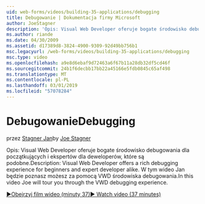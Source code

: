 ```yaml
---
uid: web-forms/videos/building-35-applications/debugging
title: Debugowanie | Dokumentacja firmy Microsoft
author: JoeStagner
description: 'Opis: Visual Web Developer oferuje bogate środowisko debugowania dla początkujących i ekspertów dla deweloperów, które są podobne. W tym filmie pokazano Jan będzie poznasz możesz za pomocą VW...'
ms.author: riande
ms.date: 04/30/2009
ms.assetid: d17389d8-3824-4900-9309-92d49bb756b1
msc.legacyurl: /web-forms/videos/building-35-applications/debugging
msc.type: video
ms.openlocfilehash: a9e8d6ebaf9d72463a6f67b11a28db32df5cd46f
ms.sourcegitcommit: 24b1f6decbb17bb22a45166e5fdb0845c65af498
ms.translationtype: MT
ms.contentlocale: pl-PL
ms.lasthandoff: 03/01/2019
ms.locfileid: "57078284"
---
```

<a name="debugging"></a><span data-ttu-id="065e4-104">Debugowanie</span><span class="sxs-lookup"><span data-stu-id="065e4-104">Debugging</span></span>
====================
<span data-ttu-id="065e4-105">przez [Stagner Jan](https://github.com/JoeStagner)</span><span class="sxs-lookup"><span data-stu-id="065e4-105">by [Joe Stagner](https://github.com/JoeStagner)</span></span>

<span data-ttu-id="065e4-106">Opis: Visual Web Developer oferuje bogate środowisko debugowania dla początkujących i ekspertów dla deweloperów, które są podobne.</span><span class="sxs-lookup"><span data-stu-id="065e4-106">Description: Visual Web Developer offers a rich debugging experience for beginners and expert developer alike.</span></span> <span data-ttu-id="065e4-107">W tym wideo Jan będzie poznasz możesz za pomocą VWD środowiska debugowania.</span><span class="sxs-lookup"><span data-stu-id="065e4-107">In this video Joe will tour you through the VWD debugging experience.</span></span>

[<span data-ttu-id="065e4-108">&#9654;Obejrzyj film wideo (minuty 37)</span><span class="sxs-lookup"><span data-stu-id="065e4-108">&#9654; Watch video (37 minutes)</span></span>](https://channel9.msdn.com/Blogs/ASP-NET-Site-Videos/debugging)
